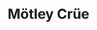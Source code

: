 ---
title: "Mötley Crüe"
summary: "Hair / Glam Metal band from Los Angeles, California. Motley Crüe was founded by Nikki Sixx , Tommy Lee , Mick Mars and Vince Neil . The classic Crüe line-up broke up in 1992 when vocalist Vince Neil left the group and was replaced by John Corabi. In 1997 the band reunited with Vince Neil. In 1999 Tommy Lee departed to pursue his solo career and was replaced by Randy Castillo. In 2004 the original line-up announced their comeback. In 2014 the band announced their retirement and their final show took place on the New Year's Eve, December 31, 2015, at the Staples Center in Los Angeles. In September 2018, news broke that the Crüe were back together and recording new songs to be used for the film adaptation of the band's biography, The Dirt. The band had had also signed a contract to no longer tour, but they still plan to continue putting out new music."
slug: "mtley-cre"
image: "mtley-cre.jpg"
apple_music_artist_url: "None"
wikipedia_url: "none"
---